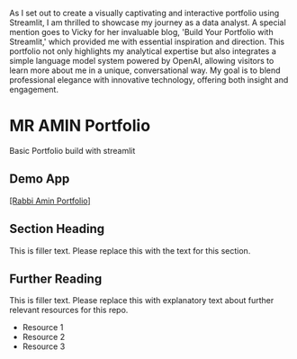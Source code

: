 As I set out to create a visually captivating and interactive portfolio using Streamlit, I am thrilled to showcase my journey as a data analyst. A special mention goes to Vicky for her invaluable blog, 'Build Your Portfolio with Streamlit,' which provided me with essential inspiration and direction. This portfolio not only highlights my analytical expertise but also integrates a simple language model system powered by OpenAI, allowing visitors to learn more about me in a unique, conversational way. My goal is to blend professional elegance with innovative technology, offering both insight and engagement.

# MR AMIN Portfolio

Basic Portfolio build with streamlit

## Demo App

[[Rabbi Amin Portfolio]](<https://mraminportfolio.streamlit.app/>)

## Section Heading

This is filler text. Please replace this with the text for this section.

## Further Reading

This is filler text. Please replace this with explanatory text about further relevant resources for this repo.
- Resource 1
- Resource 2
- Resource 3
